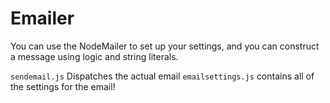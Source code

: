 # Emailer

You can use the NodeMailer to set up your settings, and you can construct a message using logic and string literals.

`sendemail.js` Dispatches the actual email
`emailsettings.js` contains all of the settings for the email!
